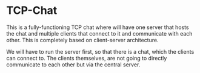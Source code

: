 # TCP-Chat
This is a fully-functioning TCP chat where will have one server that hosts the chat and multiple clients that connect to it and communicate with each other.
This is completely based on client-server architecture.

We will have to run the server first, so that there is a chat, which the clients can connect to. The clients themselves, are not going to directly communicate to each other but via the central server.
